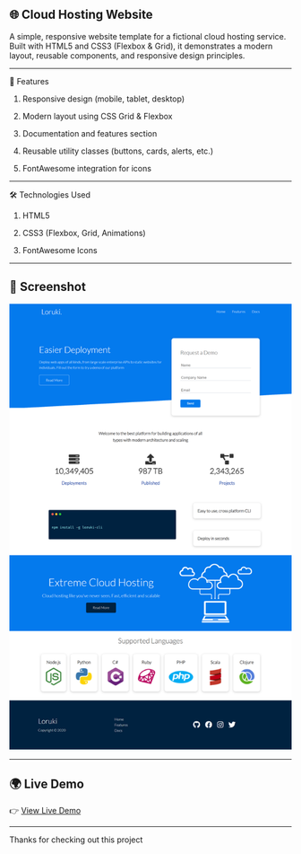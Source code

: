 ## 🌐 **Cloud Hosting Website**

A simple, responsive website template for a fictional cloud hosting service.
Built with HTML5 and CSS3 (Flexbox & Grid), it demonstrates a modern layout, reusable components, and responsive design principles.

---

🚀 Features

1. Responsive design (mobile, tablet, desktop)

2. Modern layout using CSS Grid & Flexbox

3. Documentation and features section

4. Reusable utility classes (buttons, cards, alerts, etc.)

5. FontAwesome integration for icons

---

🛠️ Technologies Used

1. HTML5

2. CSS3 (Flexbox, Grid, Animations)

3. FontAwesome Icons

---

## 📸 Screenshot  

![Homepage Screenshot](assets/images/screen_shot.png)

---

## 🌍 Live Demo  
👉 [View Live Demo](https://cloudhostingwebsite.netlify.app/)

---

Thanks for checking out this project


